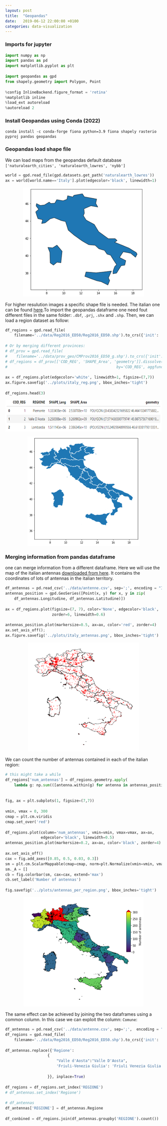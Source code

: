 ```yaml
---
layout: post
title:  "Geopandas"
date:   2019-06-12 22:00:00 +0100
categories: data-visualization
---
```


### Imports for jupyter
```python
import numpy as np
import pandas as pd
import matplotlib.pyplot as plt

import geopandas as gpd
from shapely.geometry import Polygon, Point

%config InlineBackend.figure_format = 'retina'
%matplotlib inline
%load_ext autoreload
%autoreload 2
```

### Install Geopandas using Conda (2022)
```
conda install -c conda-forge fiona python=3.9 fiona shapely rasterio pyproj pandas geopandas
```

### Geopandas load shape file

We can load maps from the geopandas default database `['naturalearth_cities', 'naturalearth_lowres', 'nybb']`
```python
world = gpd.read_file(gpd.datasets.get_path('naturalearth_lowres'))
ax = world[world.name=='Italy'].plot(edgecolor='black', linewidth=1)
```
<p style="text-align:center;"><img src="/asset/images/geopandas/italy.png" alt="Italy raw" height="350"></p>


For higher resulution images a specific shape file is needed. The italian one can be found [here](https://www.istat.it/it/archivio/124086).To import the geopandas dataframe one need fout different files in the same folder: `.dbf`, `.prj`, `.shx` and `.shp`. Then, we can load a region dataset as follow:
```python
df_regions = gpd.read_file(
    filename='../data/Reg2016_ED50/Reg2016_ED50.shp').to_crs({'init': 'epsg:4326'})

# Or by merging different provinces:
# df_prov = gpd.read_file(
#    filename='../data/prov_geo/CMProv2016_ED50_g.shp').to_crs({'init': 'epsg:4326'})
# df_regions = df_prov[['COD_REG', 'SHAPE_Area', 'geometry']].dissolve(
#                                                 by='COD_REG', aggfunc='sum')

ax = df_regions.plot(edgecolor='white', linewidth=1, figsize=(7,7))
ax.figure.savefig('../plots/italy_reg.png', bbox_inches='tight')

df_regions.head(3)
```
<p style="text-align:center;"><img src="/asset/images/geopandas/head.png" alt="dataframe header" height="100"></p>

<p style="text-align:center;"><img src="/asset/images/geopandas/italy_reg.png" alt="Italy regions" height="350"></p>


### Merging information from pandas dataframe

one can merge information from a different dataframe. Here we will use the map of the italian antennas [downloaded from here](http://www.datiopen.it//it/opendata/Mappa_delle_antenne_in_Italia?t=Tabella). It contains the coordinates of lots of antennas in the italian territory. 

```python
df_antennas = pd.read_csv('../data/antenne.csv', sep=';', encoding = "ISO-8859-1")
antennas_position = gpd.GeoSeries([Point(x, y) for x, y in zip(
    df_antennas.Longitudine, df_antennas.Latitudine)])

ax = df_regions.plot(figsize=(7, 7), color='None', edgecolor='black',
                     zorder=6, linewidth=0.6)

antennas_position.plot(markersize=0.5, ax=ax, color='red', zorder=4)
ax.set_axis_off();
ax.figure.savefig('../plots/italy_antennas.png', bbox_inches='tight')
```

<p style="text-align:center;"><img src="/asset/images/geopandas/italy_antennas.png" alt="Italy antennas" height="350"></p>


We can count the number of antennas contained in each of the italian region:

```python
# this might take a while
df_regions['num_antennas'] = df_regions.geometry.apply(
    lambda g: np.sum(([antenna.within(g) for antenna in antennas_position])))


fig, ax = plt.subplots(1, figsize=(7,7))

vmin, vmax = 0, 300
cmap = plt.cm.viridis
cmap.set_over('red')

df_regions.plot(column='num_antennas', vmin=vmin, vmax=vmax, ax=ax,
                edgecolor='black', linewidth=0.5)
antennas_position.plot(markersize=0.2, ax=ax, color='black', zorder=4)

ax.set_axis_off()
cax = fig.add_axes([0.85, 0.5, 0.03, 0.3])
sm = plt.cm.ScalarMappable(cmap=cmap, norm=plt.Normalize(vmin=vmin, vmax=vmax))
sm._A = []
cb = fig.colorbar(sm, cax=cax, extend='max')
cb.set_label('Number of antennas')

fig.savefig('../plots/antennas_per_region.png', bbox_inches='tight')
```

<p style="text-align:center;"><img src="/asset/images/geopandas/antennas_per_region.png" alt="Italy antennas per region" height="350"></p>

The same effect can be achieved by joining the two dataframes using a common column. In this case we can exploit the column: `Comune`:
```python
df_antennas = pd.read_csv('../data/antenne.csv', sep=';',  encoding = "ISO-8859-1")
df_regions = gpd.read_file(
    filename='../data/Reg2016_ED50/Reg2016_ED50.shp').to_crs({'init': 'epsg:4326'})

df_antennas.replace({'Regione':
                   {
                       "Valle d'Aosta":"Valle D'Aosta",
                       'Friuli-Venezia Giulia': 'Friuli Venezia Giulia'
                                              
                   }}, inplace=True)

df_regions = df_regions.set_index('REGIONE')
# df_antennas.set_index('Regione')

# df_antennas
df_antennas['REGIONE'] = df_antennas.Regione

df_conbined = df_regions.join(df_antennas.groupby('REGIONE').count())
```

